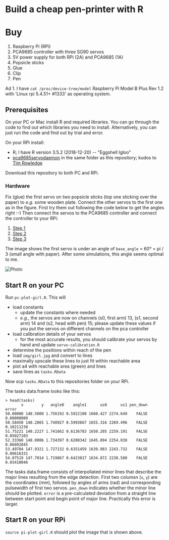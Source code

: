 # Build a cheap pen-printer with R

# Buy

1. Raspberry Pi (RPi)
2. PCA9685 controller with three SG90 servos
3. 5V power supply for both RPi (2A) and PCA9685 (1A)
4. Popsicle sticks
5. Glue
6. Clip
7. Pen

Ad 1. I have `cat /proc/device-tree/model` Raspberry Pi Model B Plus Rev 1.2 with 'Linux rpi 5.4.51+ #1333' as operating system.

## Prerequisites
On your PC or Mac install R and required libraries. You can go through the code to find out which libraries you need to install. Alternatively, you can just run the code and find out by trial and error.

On your RPi install:

- R; I have R version 3.5.2 (2018-12-20) -- "Eggshell Igloo"
- [pca9685servodaemon](https://github.com/data-science-made-easy/pca9685servodaemon) in the same folder as this repository; kudos to [Tim Rowledge](https://github.com/timrowledge)

Download this repository to both PC and RPi.

### Hardware
Fix (glue) the first servo on two popsicle sticks (top one sticking over the paper) to *e.g.* some wooden plate. Connect the other servos to the first one as in the figure. First try them out following the code below to get the angles right :-) Then connect the servos to the PCA9685 controller and connect the controller to your RPi:

1. [Step 1](https://learn.adafruit.com/adafruit-16-channel-servo-driver-with-raspberry-pi)
2. [Step 2](https://learn.adafruit.com/adafruit-16-channel-servo-driver-with-raspberry-pi/configuring-your-pi-for-i2c)
3. [Step 3](https://learn.adafruit.com/adafruit-16-channel-servo-driver-with-raspberry-pi/hooking-it-up)

The image shows the first servo is under an angle of `base_angle` = 60° = pi / 3 (small angle with paper). After some simulations, this angle seems optimal to me.

![Photo](img/pen-printer.png)

## Start R on your PC
Run `pc-plot-girl.R`. This will

- load constants
  - update the constants where needed
  - *e.g.*, the servos are now on channels (s0, first arm) 13, (s1, second arm) 14 and (s2, head with pen) 15; please update these values if you put the servos on different channels on the pca controller
- load calibration details of your servos
  - for the most accurate results, you should calibrate your servos by hand and update `servo-calibration.R`
- determine the positions within reach of the pen
- load `img/girl.jpg` and convert to lines
- maximally upscale these lines to just fit within reachable area
- plot a4 with reachable area (green) and lines
- save lines as `tasks.RData`

Now scp `tasks.RData` to this repositories folder on your RPi.

The tasks data.frame looks like this:
````
> head(tasks)
       x        y   angle0    angle1      us0      us1 pen_down      error
50.00000 148.5000 1.756192 0.5922108 1660.427 2274.649    FALSE 0.00000000
50.58450 148.2865 1.748927 0.5993667 1655.316 2269.496    FALSE 0.10211238
51.75221 148.2227 1.741662 0.6136783 1650.205 2259.191    FALSE 0.05027103
52.33360 148.0006 1.734397 0.6208342 1645.094 2254.038    FALSE 0.06092845
53.49704 147.9321 1.727132 0.6351459 1639.983 2243.732    FALSE 0.08616331
54.07519 147.7014 1.719867 0.6423017 1634.872 2238.580    FALSE 0.03410046
````

The tasks data.frame consists of interpollated minor lines that describe the major lines resulting from the edge detection. First two columsn (`x`, `y`) are the coordinates (mm), followed by angles of arms (rad) and corresponding pulsewidth of first two servos. `pen_down` indicates whether the minor line should be plotted. `error` is a pre-calculated deviation from a straight line between start point and begin point of major line. Practically this error is larger.

## Start R on your RPi
`source pi-plot-girl.R` should plot the image that is shown above.
